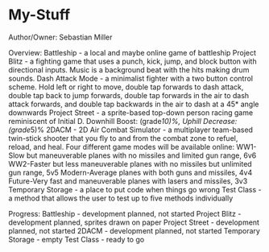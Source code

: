 # My-Stuff
Author/Owner: Sebastian Miller

Overview:
Battleship - a local and maybe online game of battleship
Project Blitz - a fighting game that uses a punch, kick, jump, and block button with directional inputs. Music is a background beat with the hits making drum sounds. Dash Attack Mode - a minimalist fighter with a two button control scheme. Hold left or right to move, double tap forwards to dash attack, double tap back to jump forwards, double tap forwards in the air to dash attack forwards, and double tap backwards in the air to dash at a 45* angle downwards
Project Street - a sprite-based top-down person racing game reminiscent of Initial D. Downhill Boost: (grade*10)%, Uphill Decrease: (grade*5)%
2DACM - 2D Air Combat Simulator - a multiplayer team-based twin-stick shooter that you fly to and from the combat zone to refuel, reload, and heal. Four different game modes will be available online:
	WW1-Slow but maneuverable planes with no missiles and limited gun range, 6v6 
	WW2-Faster but less maneuverable planes with no missiles but unlimited gun range, 5v5
	Modern-Average planes with both guns and missiles, 4v4
	Future-Very fast and maneuverable planes with lasers and missiles, 3v3
Temporary Storage - a place to put code when things go wrong
Test Class - a method that allows the user to test up to five methods individually

Progress:
Battleship - development planned, not started
Project Blitz - development planned, sprites drawn on paper
Project Street - development planned, not started
2DACM - development planned, not started
Temporary Storage - empty
Test Class - ready to go